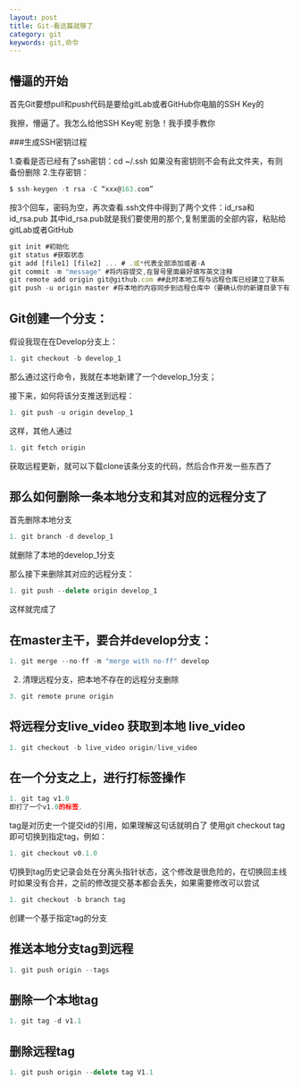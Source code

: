 ```yaml
---
layout: post
title: Git-看这篇就够了
category: git
keywords: git,命令
---
```


## 懵逼的开始
首先Git要想pull和push代码是要给gitLab或者GitHub你电脑的SSH Key的

我擦，懵逼了。我怎么给他SSH Key呢  别急！我手摸手教你

###生成SSH密钥过程

1.查看是否已经有了ssh密钥：cd ~/.ssh
  如果没有密钥则不会有此文件夹，有则备份删除
2.生存密钥：
```js
$ ssh-keygen -t rsa -C “xxx@163.com”
```
按3个回车，密码为空，再次查看.ssh文件中得到了两个文件：id_rsa和id_rsa.pub
其中id_rsa.pub就是我们要使用的那个,复制里面的全部内容，粘贴给gitLab或者GitHub


```js
git init #初始化
git status #获取状态
git add [file1] [file2] ... # .或*代表全部添加或者-A
git commit -m "message" #将内容提交,在冒号里面最好填写英文注释
git remote add origin git@github.com ##此时本地工程与远程仓库已经建立了联系
git push -u origin master #将本地的内容同步到远程仓库中（要确认你的新建目录下有东西，git允许将空目录同步到远程）
```
## Git创建一个分支： 
假设我现在在Develop分支上： 
```js
1. git checkout -b develop_1   
```
那么通过这行命令，我就在本地新建了一个develop_1分支； 

接下来，如何将该分支推送到远程： 
```js
1. git push -u origin develop_1  
```
这样，其他人通过 
```js
1. git fetch origin   
```
获取远程更新，就可以下载clone该条分支的代码，然后合作开发一些东西了 

## 那么如何删除一条本地分支和其对应的远程分支了 
首先删除本地分支 
```js
1. git branch -d develop_1 
``` 
就删除了本地的develop_1分支 

那么接下来删除其对应的远程分支：
```js 
1. git push --delete origin develop_1
```
这样就完成了 

## 在master主干，要合并develop分支： 
```js
1. git merge --no-ff -m "merge with no-ff" develop  
```
2. 清理远程分支，把本地不存在的远程分支删除 
```js
3. git remote prune origin  
```
## 将远程分支live_video 获取到本地 live_video 
```js
1. git checkout -b live_video origin/live_video   
```
## 在一个分支之上，进行打标签操作 
```js
1. git tag v1.0  
即打了一个v1.0的标签. 
```
tag是对历史一个提交id的引用，如果理解这句话就明白了 
使用git checkout tag即可切换到指定tag，例如： 
```js
1. git checkout v0.1.0  
```
切换到tag历史记录会处在分离头指针状态，这个修改是很危险的，在切换回主线时如果没有合并，之前的修改提交基本都会丢失，如果需要修改可以尝试 
```js
1. git checkout -b branch tag  
```
创建一个基于指定tag的分支 

## 推送本地分支tag到远程 
```js
1. git push origin --tags  
```
## 删除一个本地tag 
```js
1. git tag -d v1.1   
```
## 删除远程tag 
```js
1. git push origin --delete tag V1.1  
```
